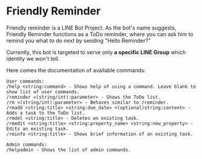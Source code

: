 # Friendly Reminder


Friendly reminder is a LINE Bot Project. As the bot's name suggests, Friendly Reminder functions as a ToDo reminder, where you can ask him to remind you what to do next by sending "Hello Reminder?"



Currently, this bot is targeted to serve only <b>a specific LINE Group</b> which identity we won't tell.


Here comes the documentation of available commands:
```
User commands:
/help <string:command> - Shows help of using a command. Leave blank to show list of user commands.
/reminder <(string/int):parameter> - Shows the ToDo list.
/rm <(string/int):parameter> - Behaves similar to /reminder.
/rmadd <string:title> <string:due_date> <(optional)string:content> - Adds a task to the ToDo list.
/rmdel <string:title> - Deletes an existing task.
/rmedit <string:title> <string:property_name> <string:new_property> - Edits an existing task.
/rminfo <string:title> - Shows brief information of an existing task.

Admin commands:
/helpadmin - Shows the list of admin commands.
```